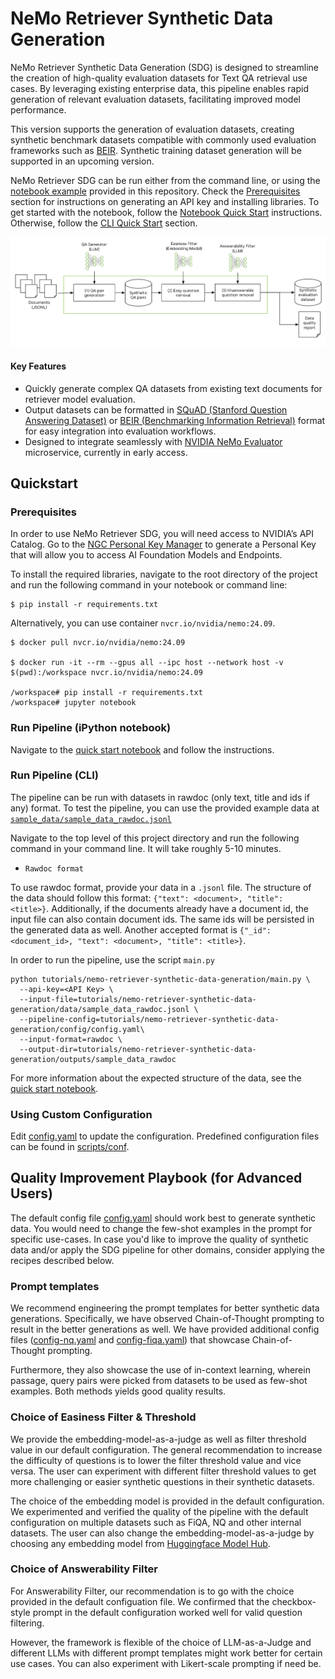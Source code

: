 # NeMo Retriever Synthetic Data Generation

NeMo Retriever Synthetic Data Generation (SDG) is designed to streamline the creation of high-quality evaluation datasets for Text QA retrieval use cases. By leveraging existing enterprise data, this pipeline enables rapid generation of relevant evaluation datasets, facilitating improved model performance.

This version supports the generation of evaluation datasets, creating synthetic benchmark datasets compatible with commonly used evaluation frameworks such as [BEIR](https://huggingface.co/datasets/BeIR/beir). Synthetic training dataset generation will be supported in an upcoming version.

NeMo Retriever SDG can be run either from the command line, or using the [notebook example](notebooks/quickstart.ipynb) provided in this repository. Check the [Prerequisites](#prerequisites) section for instructions on generating an API key and installing libraries. To get started with the notebook, follow the [Notebook Quick Start](#run-pipeline-ipython-notebook) instructions. Otherwise, follow the [CLI Quick Start](#run-pipeline-cli) section.

![NeMo Retriever SDG](figures/sdg_pipeline.png)

#### Key Features

* Quickly generate complex QA datasets from existing text documents for retriever model evaluation.
* Output datasets can be formatted in [SQuAD (Stanford Question Answering Dataset)](https://huggingface.co/datasets/rajpurkar/squad) or [BEIR (Benchmarking Information Retrieval)](https://huggingface.co/datasets/BeIR/beir) format for easy integration into evaluation workflows.
* Designed to integrate seamlessly with [NVIDIA NeMo Evaluator](https://developer.nvidia.com/nemo-microservices) microservice, currently in early access.


## Quickstart

### Prerequisites

In order to use NeMo Retriever SDG, you will need access to NVIDIA’s API Catalog. Go to the [NGC Personal Key Manager](https://org.ngc.nvidia.com/setup) to generate a Personal Key that will allow you to access AI Foundation Models and Endpoints.

To install the required libraries, navigate to the root directory of the project and run the following command in your notebook or command line:

```
$ pip install -r requirements.txt
```

Alternatively, you can use container `nvcr.io/nvidia/nemo:24.09`.

```
$ docker pull nvcr.io/nvidia/nemo:24.09

$ docker run -it --rm --gpus all --ipc host --network host -v $(pwd):/workspace nvcr.io/nvidia/nemo:24.09

/workspace# pip install -r requirements.txt
/workspace# jupyter notebook
```


### Run Pipeline (iPython notebook)

Navigate to the [quick start notebook](notebooks/quickstart.ipynb) and follow the instructions.

### Run Pipeline (CLI)

The pipeline can be run with datasets in rawdoc (only text, title and ids if any) format. To test the pipeline, you can use the provided example data at [```sample_data/sample_data_rawdoc.jsonl```](sample_data/sample_data_rawdoc.jsonl)

Navigate to the top level of this project directory and run the following command in your command line. It will take roughly 5-10 minutes.

- `Rawdoc format`

To use rawdoc format, provide your data in a `.jsonl` file. The structure of the data should follow this format: `{"text": <document>, "title": <title>}`. Additionally, if the documents already have a document id, the input file can also contain document ids. The same ids will be persisted in the generated data as well. Another accepted format is `{"_id": <document_id>, "text": <document>, "title": <title>}`.

In order to run the pipeline, use the script ```main.py```
```
python tutorials/nemo-retriever-synthetic-data-generation/main.py \
  --api-key=<API Key> \
  --input-file=tutorials/nemo-retriever-synthetic-data-generation/data/sample_data_rawdoc.jsonl \
  --pipeline-config=tutorials/nemo-retriever-synthetic-data-generation/config/config.yaml\
  --input-format=rawdoc \
  --output-dir=tutorials/nemo-retriever-synthetic-data-generation/outputs/sample_data_rawdoc
```

For more information about the expected structure of the data, see the [quick start notebook](notebooks/quickstart.ipynb).


### Using Custom Configuration

Edit [config.yaml](config/config.yaml) to update the configuration. Predefined configuration files can be found in [scripts/conf](config/config.yaml).


## Quality Improvement Playbook (for Advanced Users)


The default config file [config.yaml](config/config.yaml) should work best to generate synthetic data. You would need to change the few-shot examples in the prompt for specific use-cases. In case you'd like to improve the quality of synthetic data and/or apply the SDG pipeline for other domains, consider applying the recipes described below.


### Prompt templates

We recommend engineering the prompt templates for better synthetic data generations. Specifically, we have observed Chain-of-Thought prompting to result in the better generations as well. We have provided additional config files ([config-nq.yaml](config/config-nq.yaml) and [config-fiqa.yaml](config/config-fiqa.yaml)) that showcase Chain-of-Thought prompting.

Furthermore, they also showcase the use of in-context learning, wherein passage, query pairs were picked from datasets to be used as few-shot examples. Both methods yields good quality results.


### Choice of Easiness Filter & Threshold

We provide the embedding-model-as-a-judge as well as filter threshold value in our default configuration. The general recommendation to increase the difficulty of questions is to lower the filter threshold value and vice versa. The user can experiment with different filter threshold values to get more challenging or easier synthetic questions in their synthetic datasets.

The choice of the embedding model is provided in the default configuration. We experimented and verified the quality of the pipeline with the default configuration on multiple datasets such as FiQA, NQ and other internal datasets. The user can also change the embedding-model-as-a-judge by choosing any embedding model from [Huggingface Model Hub](https://huggingface.co/models).


### Choice of Answerability Filter

For Answerability Filter, our recommendation is to go with the choice provided in the default configuation file. We confirmed that the checkbox-style prompt in the default configuration worked well for valid question filtering.

However, the framework is flexible of the choice of LLM-as-a-Judge and different LLMs with different prompt templates might work better for certain use cases. You can also experiment with Likert-scale prompting if need be.
